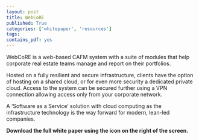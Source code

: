 ```yaml
---
layout: post
title: WebCoRE
published: True
categories: ['whitepaper', 'resources']
tags: 
contains_pdf: yes
---
```


WebCoRE is a web-based CAFM system with a suite of modules that help corporate real estate teams manage and report on their portfolios.

Hosted on a fully resilient and secure infrastructure, clients have the option of hosting on a shared cloud, or for even more security a dedicated private cloud. Access to the system can be secured further using a VPN connection allowing access only from your corporate network.

A ‘Software as a Service’ solution with cloud computing as the infrastructure technology is the way forward for modern, lean-led companies. 

<b>Download the full white paper using the icon on the right of the screen.</b>
